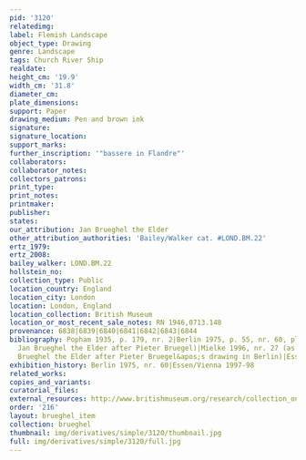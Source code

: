 ```yaml
---
pid: '3120'
relatedimg: 
label: Flemish Landscape
object_type: Drawing
genre: Landscape
tags: Church River Ship
realdate: 
height_cm: '19.9'
width_cm: '31.8'
diameter_cm: 
plate_dimensions: 
support: Paper
drawing_medium: Pen and brown ink
signature: 
signature_location: 
support_marks: 
further_inscription: '"bassere in Flandre"'
collaborators: 
collaborator_notes: 
collectors_patrons: 
print_type: 
print_notes: 
printmaker: 
publisher: 
states: 
our_attribution: Jan Brueghel the Elder
other_attribution_authorities: 'Bailey/Walker cat. #LOND.BM.22'
ertz_1979: 
ertz_2008: 
bailey_walker: LOND.BM.22
hollstein_no: 
collection_type: Public
location_country: England
location_city: London
location: London, England
location_collection: British Museum
location_or_most_recent_sale_notes: RN 1946,0713.148
provenance: 6838|6839|6840|6841|6842|6843|6844
bibliography: Popham 1935, p. 179, nr. 2|Berlin 1975, p. 55, nr. 60, pl. 90 (as by
  Jan Brueghel the Elder after Pieter Bruegel)|Mielke 1996, nr. 27 (as copy by Jan
  Brueghel the Elder after Pieter Bruegel&apos;s drawing in Berlin)|Essen/Vienna 1997-98
exhibition_history: Berlin 1975, nr. 60|Essen/Vienna 1997-98
related_works: 
copies_and_variants: 
curatorial_files: 
external_resources: http://www.britishmuseum.org/research/collection_online/collection_object_details.aspx?objectId=712251&partId=1&searchText=1946%2C0713.148&view=list&page=1
order: '216'
layout: brueghel_item
collection: brueghel
thumbnail: img/derivatives/simple/3120/thumbnail.jpg
full: img/derivatives/simple/3120/full.jpg
---
```


